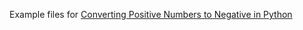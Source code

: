 Example files for [Converting Positive Numbers to Negative in Python](http://python.sbyai.com/2023/10/converting-positive-numbers-to-negative.html)